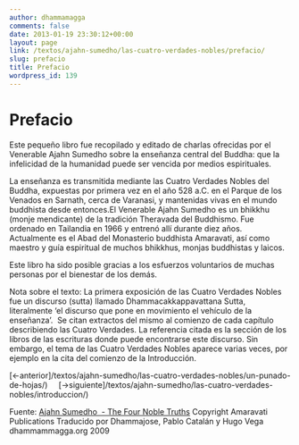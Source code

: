 ```yaml
---
author: dhammamagga
comments: false
date: 2013-01-19 23:30:12+00:00
layout: page
link: /textos/ajahn-sumedho/las-cuatro-verdades-nobles/prefacio/
slug: prefacio
title: Prefacio
wordpress_id: 139
---
```


# Prefacio


Este pequeño libro fue recopilado y editado de charlas ofrecidas por el Venerable Ajahn Sumedho sobre la enseñanza central del Buddha: que la infelicidad de la humanidad puede ser vencida por medios espirituales.


La enseñanza es transmitida mediante las Cuatro Verdades Nobles del Buddha, expuestas por primera vez en el año 528 a.C. en el Parque de los Venados en Sarnath, cerca de Varanasi, y mantenidas vivas en el mundo buddhista desde entonces.El Venerable Ajahn Sumedho es un bhikkhu (monje mendicante) de la tradición Theravada del Buddhismo. Fue ordenado en Tailandia en 1966 y entrenó allí durante diez años. Actualmente es el Abad del Monasterio buddhista Amaravati, así como maestro y guía espiritual de muchos bhikkhus, monjas buddhistas y laicos.

Este libro ha sido posible gracias a los esfuerzos voluntarios de muchas personas por el bienestar de los demás.

Nota sobre el texto:
La primera exposición de las Cuatro Verdades Nobles fue un discurso (sutta) llamado Dhammacakkappavattana Sutta, literalmente ‘el discurso que pone en movimiento el vehículo de la enseñanza’.  Se citan extractos del mismo al comienzo de cada capítulo describiendo las Cuatro Verdades. La referencia citada es la sección de los libros de las escrituras donde puede encontrarse este discurso. Sin embargo, el tema de las Cuatro Verdades Nobles aparece varias veces, por ejemplo en la cita del comienzo de la Introducción.


[<-anterior]/textos/ajahn-sumedho/las-cuatro-verdades-nobles/un-punado-de-hojas/)     [->siguiente]/textos/ajahn-sumedho/las-cuatro-verdades-nobles/introduccion/)




<!-- more -->






Fuente: [Ajahn Sumedho  - The Four Noble Truths](http://www.amaravati.org/abmnew/documents/4noble2/index.html)
Copyright Amaravati Publications
Traducido por Dhammajose, Pablo Catalán y Hugo Vega
dhammammagga.org 2009
